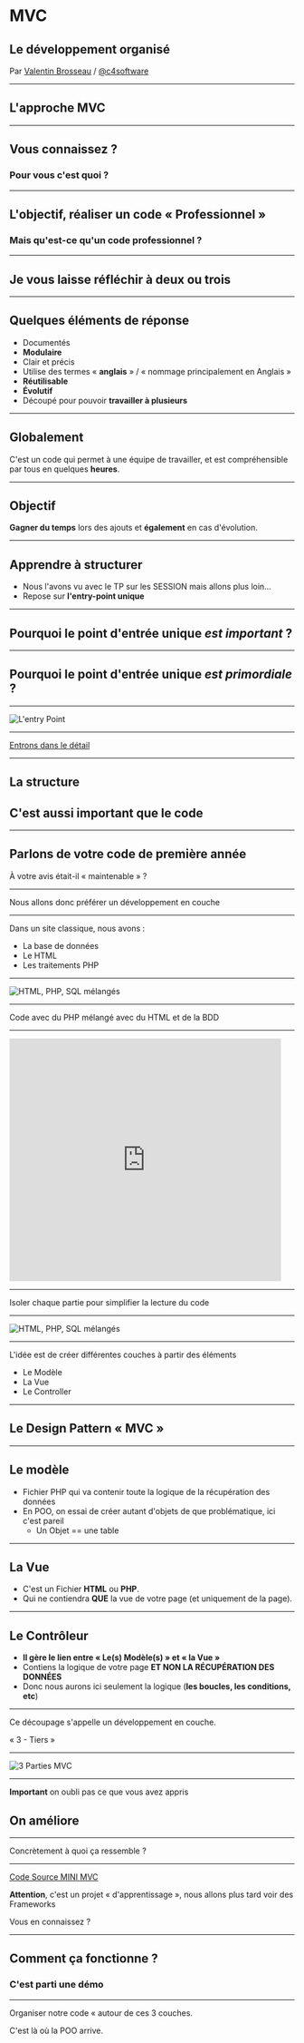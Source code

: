 # MVC

## Le développement organisé

Par [Valentin Brosseau](https://github.com/c4software) / [@c4software](http://twitter.com/c4software)

---

## L'approche MVC

---

## Vous connaissez ?

### Pour vous c'est quoi ?

---

## L'objectif, réaliser un code « Professionnel »

### Mais qu'est-ce qu'un code professionnel ?

---

## Je vous laisse réfléchir à deux ou trois

---

## Quelques éléments de réponse

- Documentés
- **Modulaire**
- Clair et précis
- Utilise des termes « **anglais** » / « nommage principalement en Anglais »
- **Réutilisable**
- **Évolutif**
- Découpé pour pouvoir **travailler à plusieurs**

---

## Globalement

C'est un code qui permet à une équipe de travailler, et est compréhensible par tous en quelques **heures**.

---

## Objectif

**Gagner du temps** lors des ajouts et **également** en cas d'évolution.

---

## Apprendre à structurer

- Nous l'avons vu avec le TP sur les SESSION mais allons plus loin…
- Repose sur **l'entry-point unique**

---

## Pourquoi le point d'entrée unique _est important_ ?

---

## Pourquoi le point d'entrée unique _est primordiale_ ?

---

![L'entry Point](./res/entry-point.png)

---

[Entrons dans le détail](https://cours.brosseau.ovh/tp/php/support.html#la-structure)

---

## La structure

## C'est aussi important que le code

---

## Parlons de votre code de première année

À votre avis était-il « maintenable » ?

---

Nous allons donc préférer un développement en couche

---

Dans un site classique, nous avons :

- La base de données
- Le HTML
- Les traitements PHP

---

![HTML, PHP, SQL mélangés](./res/html-php-db-beurk-orig.png)

---

Code avec du PHP mélangé avec du HTML et de la BDD

---

<iframe src="https://giphy.com/embed/jquDWJfPUMCiI" width="480" height="428" frameBorder="0" class="giphy-embed" allowFullScreen></iframe>

---

Isoler chaque partie pour simplifier la lecture du code

---

![HTML, PHP, SQL mélangés](./res/html-php-db-beurk-commente.png)

---

L'idée est de créer différentes couches à partir des éléments

- Le Modèle
- La Vue
- Le Controller

---

## Le Design Pattern « MVC »

---

## Le modèle

- Fichier PHP qui va contenir toute la logique de la récupération des données
- En POO, on essai de créer autant d'objets de que problématique, ici c'est pareil
  - Un Objet == une table

---

## La Vue

- C'est un Fichier **HTML** ou **PHP**.
- Qui ne contiendra **QUE** la vue de votre page (et uniquement de la page).

---

## Le Contrôleur

- **Il gère le lien entre « Le(s) Modèle(s) » et « la Vue »**
- Contiens la logique de votre page **ET NON LA RÉCUPÉRATION DES DONNÉES**
- Donc nous aurons ici seulement la logique (**les boucles, les conditions, etc**)

---

Ce découpage s'appelle un développement en couche.

« 3 - Tiers »

---

![3 Parties MVC](./res/3-tiers.jpg)

---

**Important** on oubli pas ce que vous avez appris

## On améliore

---

Concrètement à quoi ça ressemble ?

---

[Code Source MINI MVC](https://github.com/c4software/mini-mvc-sample)

**Attention**, c'est un projet « d'apprentissage », nous allons plus tard voir des Frameworks

Vous en connaissez ?

---

## Comment ça fonctionne ?

### C'est parti une démo

---

Organiser notre code « autour de ces 3 couches.

C'est là où la POO arrive.
